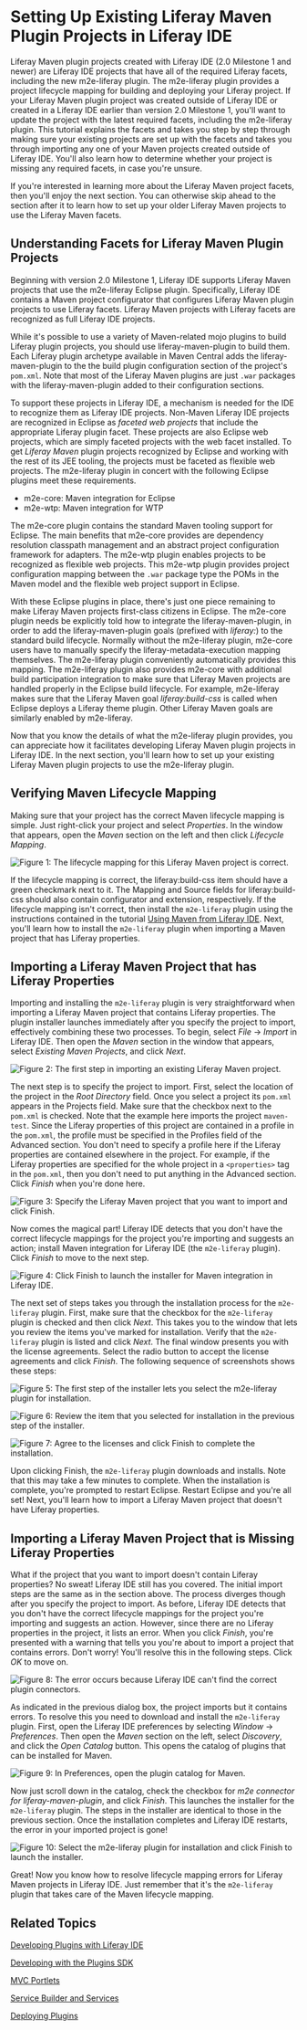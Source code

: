 # Setting Up Existing Liferay Maven Plugin Projects in Liferay IDE

Liferay Maven plugin projects created with Liferay IDE (2.0 Milestone 1 and
newer) are Liferay IDE projects that have all of the required Liferay facets,
including the new m2e-liferay plugin. The m2e-liferay plugin provides a project
lifecycle mapping for building and deploying your Liferay project. If your
Liferay Maven plugin project was created outside of Liferay IDE or created in a
Liferay IDE earlier than version 2.0 Milestone 1, you'll want to update the
project with the latest required facets, including the m2e-liferay plugin. This
tutorial explains the facets and takes you step by step through making sure your
existing projects are set up with the facets and takes you through importing any
one of your Maven projects created outside of Liferay IDE. You'll also learn how
to determine whether your project is missing any required facets, in case you're
unsure. 

If you're interested in learning more about the Liferay Maven project facets,
then you'll enjoy the next section. You can otherwise skip ahead to the section
after it to learn how to set up your older Liferay Maven projects to use the
Liferay Maven facets. 

## Understanding Facets for Liferay Maven Plugin Projects

Beginning with version 2.0 Milestone 1, Liferay IDE supports Liferay Maven
projects that use the m2e-liferay Eclipse plugin. Specifically, Liferay IDE
contains a Maven project configurator that configures Liferay Maven plugin
projects to use Liferay facets. Liferay Maven projects with Liferay facets are
recognized as full Liferay IDE projects. 

While it's possible to use a variety of Maven-related mojo plugins to build
Liferay plugin projects, you should use liferay-maven-plugin to build them. Each
Liferay plugin archetype available in Maven Central adds the
liferay-maven-plugin to the the build plugin configuration section of the
project's `pom.xml`. Note that most of the Liferay Maven plugins are just `.war`
packages with the liferay-maven-plugin added to their configuration sections. 
<!-- I'm not sure what this last sentence means, or how it relates to the rest 
of the content in this paragraph. -Nick -->
<!-- It seems to just be an aside. But let's keep it as the WAR packaging is mentioned later. Jim-->

<!-- Are m2e-liferay and liferay-maven-plugins the same thing? -Nick -->
<!-- I think m2e-liferay includes liferay-maven-plugins. - Jim -->

To support these projects in Liferay IDE, a mechanism is needed for the IDE to
recognize them as Liferay IDE projects. Non-Maven Liferay IDE projects are
recognized in Eclipse as *faceted web projects* that include the appropriate
Liferay plugin facet. These projects are also Eclipse web projects, which are
simply faceted projects with the web facet installed. To get *Liferay Maven*
plugin projects recognized by Eclipse and working with the rest of its JEE
tooling, the projects must be faceted as flexible web projects. The m2e-liferay
plugin in concert with the following Eclipse plugins meet these requirements. 
<!-- Is a "flexible web project" the same thing as a "faceted web project"? 
-Nick -->
<!-- They seem different. It seems that a flexible web project is a Maven web project. Jim -->

- m2e-core: Maven integration for Eclipse
- m2e-wtp: Maven integration for WTP

The m2e-core plugin contains the standard Maven tooling support for Eclipse. The
main benefits that m2e-core provides are dependency resolution classpath
management and an abstract project configuration framework for adapters. The
m2e-wtp plugin enables projects to be recognized as flexible web projects. This
m2e-wtp plugin provides project configuration mapping between the `.war` package
type the POMs in the Maven model and the flexible web project support in
Eclipse. 
<!-- What is "...abstract project configuration framework for adopters"? Is 
"adopters" supposed to be "adapters", or does it just refer to people using 
m2e-core? -Nick -->
<!-- I think it supposed to be "adapters". - Jim -->

With these Eclipse plugins in place, there's just one piece remaining to make
Liferay Maven projects first-class citizens in Eclipse. The m2e-core plugin
needs be explicitly told how to integrate the liferay-maven-plugin, in order to
add the liferay-maven-plugin goals (prefixed with *liferay:*) to the standard
build lifecycle. Normally without the m2e-liferay plugin, m2e-core users have to
manually specify the liferay-metadata-execution mapping themselves. The
m2e-liferay plugin conveniently automatically provides this mapping. The
m2e-liferay plugin also provides m2e-core with additional build participation
integration to make sure that Liferay Maven projects are handled properly in the
Eclipse build lifecycle. For example, m2e-liferay makes sure that the Liferay
Maven goal *liferay:build-css* is called when Eclipse deploys a Liferay theme
plugin. Other Liferay Maven goals are similarly enabled by m2e-liferay. 
<!-- What are "liferay-maven-plugin mojos", and why are they being discussed 
here? -Nick -->

Now that you know the details of what the m2e-liferay plugin provides, you can
appreciate how it facilitates developing Liferay Maven plugin projects in
Liferay IDE. In the next section, you'll learn how to set up your existing
Liferay Maven plugin projects to use the m2e-liferay plugin.

## Verifying Maven Lifecycle Mapping

Making sure that your project has the correct Maven lifecycle mapping is simple. 
Just right-click your project and select *Properties*. In the window that 
appears, open the *Maven* section on the left and then click 
*Lifecycle Mapping*. 

![Figure 1: The lifecycle mapping for this Liferay Maven project is correct.](../../images/maven-lifecycle-mapping-correct.png)

If the lifecycle mapping is correct, the liferay:build-css item should have a 
green checkmark next to it. The Mapping and Source fields for liferay:build-css 
should also contain configurator and extension, respectively. If the lifecycle 
mapping isn't correct, then install the `m2e-liferay` plugin using the 
instructions contained in the tutorial [Using Maven from Liferay IDE](/tutorials/-/knowledge_base/using-maven-from-liferay-ide). 
Next, you'll learn how to install the `m2e-liferay` plugin when importing a 
Maven project that has Liferay properties. 

## Importing a Liferay Maven Project that has Liferay Properties

Importing and installing the `m2e-liferay` plugin is very straightforward when 
importing a Liferay Maven project that contains Liferay properties. The plugin 
installer launches immediately after you specify the project to import, 
effectively combining these two processes. To begin, select 
*File* &rarr; *Import* in Liferay IDE. Then open the *Maven* section in the 
window that appears, select *Existing Maven Projects*, and click *Next*. 

![Figure 2: The first step in importing an existing Liferay Maven project.](../../images/maven-ide-import-01.png)

The next step is to specify the project to import. First, select the location of 
the project in the *Root Directory* field. Once you select a project its 
`pom.xml` appears in the Projects field. Make sure that the checkbox next to the 
`pom.xml` is checked. Note that the example here imports the project 
`maven-test`. Since the Liferay properties of this project are contained in a 
profile in the `pom.xml`, the profile must be specified in the Profiles field of 
the Advanced section. You don't need to specify a profile here if the Liferay 
properties are contained elsewhere in the project. For example, if the Liferay 
properties are specified for the whole project in a `<properties>` tag in the 
`pom.xml`, then you don't need to put anything in the Advanced section. Click 
*Finish* when you're done here. 

![Figure 3: Specify the Liferay Maven project that you want to import and click *Finish*.](../../images/maven-ide-import-02.png)

Now comes the magical part! Liferay IDE detects that you don't have the correct 
lifecycle mappings for the project you're importing and suggests an action; 
install Maven integration for Liferay IDE (the `m2e-liferay` plugin). Click 
*Finish* to move to the next step. 

![Figure 4: Click *Finish* to launch the installer for Maven integration in Liferay IDE.](../../images/maven-ide-import-03.png)

The next set of steps takes you through the installation process for the 
`m2e-liferay` plugin. First, make sure that the checkbox for the `m2e-liferay` 
plugin is checked and then click *Next*. This takes you to the window that lets 
you review the items you've marked for installation. Verify that the 
`m2e-liferay` plugin is listed and click *Next*. The final window presents you 
with the license agreements. Select the radio button to accept the license 
agreements and click *Finish*. The following sequence of screenshots shows these 
steps: 

![Figure 5: The first step of the installer lets you select the `m2e-liferay` plugin for installation.](../../images/maven-ide-m2e-install-01.png)

![Figure 6: Review the item that you selected for installation in the previous step of the installer.](../../images/maven-ide-m2e-install-02.png)

![Figure 7: Agree to the licenses and click *Finish* to complete the installation.](../../images/maven-ide-m2e-install-03.png)

Upon clicking Finish, the `m2e-liferay` plugin downloads and installs. Note that 
this may take a few minutes to complete. When the installation is complete, 
you're prompted to restart Eclipse. Restart Eclipse and you're all set! Next, 
you'll learn how to import a Liferay Maven project that doesn't have Liferay 
properties. 

## Importing a Liferay Maven Project that is Missing Liferay Properties

What if the project that you want to import doesn't contain Liferay properties? 
No sweat! Liferay IDE still has you covered. The initial import steps are the 
same as in the section above. The process diverges though after you specify the 
project to import. As before, Liferay IDE detects that you don't have the 
correct lifecycle mappings for the project you're importing and suggests an 
action. However, since there are no Liferay properties in the project, it lists 
an error. When you click *Finish*, you're presented with a warning that tells 
you you're about to import a project that contains errors. Don't worry! You'll 
resolve this in the following steps. Click *OK* to move on. 

![Figure 8: The error occurs because Liferay IDE can't find the correct plugin connectors.](../../images/maven-ide-no-props-01.png)

As indicated in the previous dialog box, the project imports but it contains 
errors. To resolve this you need to download and install the `m2e-liferay` 
plugin. First, open the Liferay IDE preferences by selecting 
*Window* &rarr; *Preferences*. Then open the *Maven* section on the left, select 
*Discovery*, and click the *Open Catalog* button. This opens the catalog of 
plugins that can be installed for Maven. 

![Figure 9: In Preferences, open the plugin catalog for Maven.](../../images/maven-ide-no-props-02.png)

Now just scroll down in the catalog, check the checkbox for 
*m2e connector for liferay-maven-plugin*, and click *Finish*. This launches the 
installer for the `m2e-liferay` plugin. The steps in the installer are identical 
to those in the previous section. Once the installation completes and Liferay 
IDE restarts, the error in your imported project is gone! 

![Figure 10: Select the `m2e-liferay` plugin for installation and click *Finish* to launch the installer.](../../images/maven-ide-no-props-03.png)

Great! Now you know how to resolve lifecycle mapping errors for Liferay Maven 
projects in Liferay IDE. Just remember that it's the `m2e-liferay` plugin that 
takes care of the Maven lifecycle mapping. 

## Related Topics

[Developing Plugins with Liferay IDE](/tutorials/-/knowledge_base/liferay-ide)

[Developing with the Plugins SDK](/tutorials/-/knowledge_base/plugins-sdk)

[MVC Portlets](/tutorials/-/knowledge_base/developing-jsp-portlets-using-liferay-mvc)

[Service Builder and Services](/tutorials/-/knowledge_base/service-builder)

[Deploying Plugins](/tutorials/-/knowledge_base/deploying-plugins)
